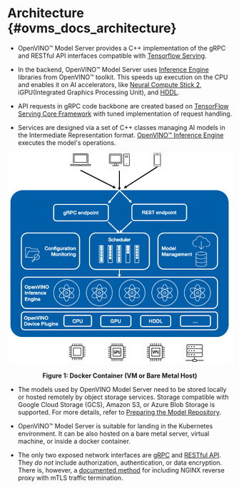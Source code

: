 # Architecture {#ovms_docs_architecture}

- OpenVINO&trade; Model Server provides a C++ implementation of the gRPC and RESTful API interfaces compatible with [Tensorflow Serving](https://www.tensorflow.org/tfx/guide/serving).

- In the backend, OpenVINO&trade; Model Server uses [Inference Engine](https://docs.openvinotoolkit.org/2021.4/index.html) libraries from OpenVINO&trade; toolkit. This speeds up execution on the CPU and enables it on AI accelerators, like [Neural Compute Stick 2](https://software.intel.com/content/www/us/en/develop/hardware/neural-compute-stick.html), iGPU(Integrated Graphics Processing Unit), and [HDDL](https://docs.openvinotoolkit.org/2021.4/openvino_docs_install_guides_movidius_setup_guide.html).


- API requests in gRPC code backbone are created based on [TensorFlow Serving Core Framework](https://www.tensorflow.org/tfx/guide/serving) with tuned implementation of request handling.

- Services are designed via a set of C++ classes managing AI models in the Intermediate Representation format. [OpenVINO&trade; Inference Engine](https://docs.openvinotoolkit.org/2021.4/index.html) executes the model's operations.

![serving](serving-c.png)

<div style="text-align: center"><b>Figure 1: Docker Container (VM or Bare Metal Host)</b></div>

- The models used by OpenVINO Model Server need to be stored locally or hosted remotely by object storage services. Storage compatible with 
Google Cloud Storage (GCS), Amazon S3, or Azure Blob Storage is supported. For more details, refer to [Preparing the Model Repository](./models_repository.md).  
- OpenVINO&trade; Model Server is suitable for landing in the Kubernetes environment. It can be also hosted on a bare metal server, virtual machine, or inside a docker container.

- The only two exposed network interfaces are [gRPC](./model_server_grpc_api.md) and [RESTful API](./model_server_rest_api.md). 
They _do not_ include authorization, authentication, or data encryption. There is, however,
a [documented method](https://github.com/openvinotoolkit/model_server/tree/main/extras/nginx-mtls-auth) for including NGINX reverse proxy with mTLS traffic termination.
